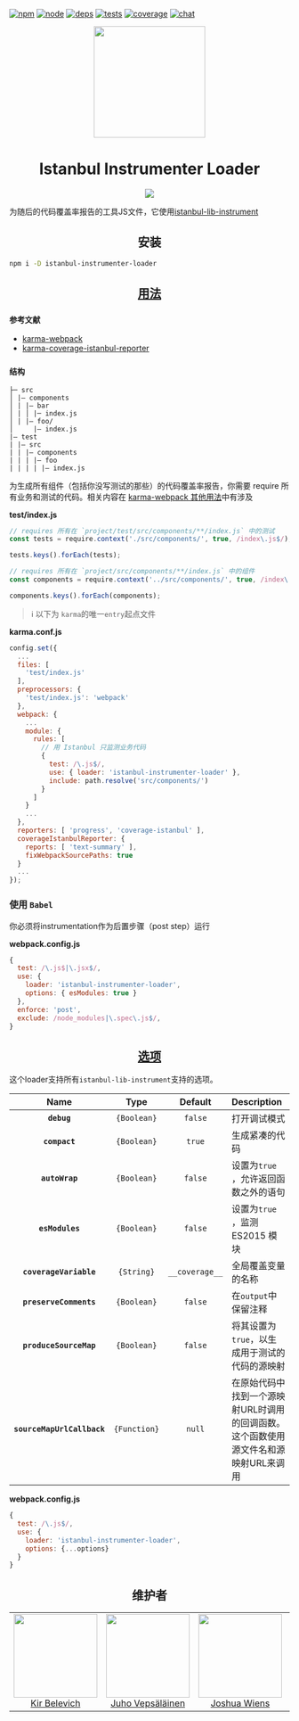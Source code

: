 [![npm][npm]][npm-url]
[![node][node]][node-url]
[![deps][deps]][deps-url]
[![tests][tests]][tests-url]
[![coverage][cover]][cover-url]
[![chat][chat]][chat-url]

<div align="center">
  <a href="https://github.com/webpack/webpack">
    <img width="200" height="200"
      src="https://webpack.js.org/assets/icon-square-big.svg">
  </a>
  <h1>Istanbul Instrumenter Loader</h1>
  <a href="https://github.com/webpack-contrib/istanbul-instrumenter-loader"><img src="https://img.shields.io/badge/Github-查看更多-brightgreen.svg"></a>
</div>

 为随后的代码覆盖率报告的工具JS文件，它使用[istanbul-lib-instrument](https://github.com/istanbuljs/istanbuljs/tree/master/packages/istanbul-lib-instrument)

<h2 align="center">安装</h2>

```bash
npm i -D istanbul-instrumenter-loader
```

<h2 align="center"><a href="https://webpack.js.org/concepts/loaders">用法</a></h2>

### `参考文献`

* [karma-webpack](https://github.com/webpack/karma-webpack)
* [karma-coverage-istanbul-reporter](https://github.com/mattlewis92/karma-coverage-istanbul-reporter)

### `结构`

```
├─ src
│ |– components
│ | |– bar
│ | │ |─ index.js
│ | |– foo/
│     |– index.js
|– test
| |– src
| | |– components
| | | |– foo
| | | | |– index.js
```

为生成所有组件（包括你没写测试的那些）的代码覆盖率报告，你需要 require 所有业务和测试的代码。相关内容在 [karma-webpack 其他用法](https://github.com/webpack/karma-webpack#alternative-usage)中有涉及

**test/index.js**
```js
// requires 所有在 `project/test/src/components/**/index.js` 中的测试
const tests = require.context('./src/components/', true, /index\.js$/);

tests.keys().forEach(tests);

// requires 所有在 `project/src/components/**/index.js` 中的组件
const components = require.context('../src/components/', true, /index\.js$/);

components.keys().forEach(components);
```

> ℹ️  以下为 `karma`的唯一`entry`起点文件


**karma.conf.js**
```js
config.set({
  ...
  files: [
    'test/index.js'
  ],
  preprocessors: {
    'test/index.js': 'webpack'
  },
  webpack: {
    ...
    module: {
      rules: [
        // 用 Istanbul 只监测业务代码
        {
          test: /\.js$/,
          use: { loader: 'istanbul-instrumenter-loader' },
          include: path.resolve('src/components/')
        }
      ]
    }
    ...
  },
  reporters: [ 'progress', 'coverage-istanbul' ],
  coverageIstanbulReporter: {
    reports: [ 'text-summary' ],
    fixWebpackSourcePaths: true
  }
  ...
});
```

### 使用 `Babel`

你必须将instrumentation作为后置步骤（post step）运行

**webpack.config.js**
```js
{
  test: /\.js$|\.jsx$/,
  use: {
    loader: 'istanbul-instrumenter-loader',
    options: { esModules: true }
  },
  enforce: 'post',
  exclude: /node_modules|\.spec\.js$/,
}
```

<h2 align="center"><a href="https://github.com/istanbuljs/istanbuljs/blob/master/packages/istanbul-lib-instrument/api.md#instrumenter">选项</a></h2>

这个loader支持所有`istanbul-lib-instrument`支持的选项。

|Name|Type|Default|Description|
|:--:|:--:|:-----:|:----------|
|**`debug`**|`{Boolean}`|`false`| 打开调试模式 |
|**`compact`**|`{Boolean}`|`true`| 生成紧凑的代码 |
|**`autoWrap`**|`{Boolean}`|`false`| 设置为`true` ，允许返回函数之外的语句 |
|**`esModules`**|`{Boolean}`|`false`|设置为`true` ，监测 ES2015 模块|
|**`coverageVariable`**|`{String}`|`__coverage__`| 全局覆盖变量的名称|
|**`preserveComments`**|`{Boolean}`|`false`| 在`output`中保留注释 |
|**`produceSourceMap`**|`{Boolean}`|`false`| 将其设置为`true`，以生成用于测试的代码的源映射 |
|**`sourceMapUrlCallback`**|`{Function}`|`null`| 在原始代码中找到一个源映射URL时调用的回调函数。这个函数使用源文件名和源映射URL来调用 |

**webpack.config.js**
```js
{
  test: /\.js$/,
  use: {
    loader: 'istanbul-instrumenter-loader',
    options: {...options}
  }
}
```

<h2 align="center">维护者</h2>

<table>
  <tbody>
    <tr>
      <td align="center">
        <img width="150" height="150"
        src="https://avatars.githubusercontent.com/u/266822?v=3&s=150">
        </br>
        <a href="https://github.com/deepsweet">Kir Belevich</a>
      </td>
      <td align="center">
        <a href="https://github.com/bebraw">
          <img width="150" height="150" src="https://github.com/bebraw.png?v=3&s=150">
          </br>
          Juho Vepsäläinen
        </a>
      </td>
      <td align="center">
        <a href="https://github.com/d3viant0ne">
          <img width="150" height="150" src="https://github.com/d3viant0ne.png?v=3&s=150">
          </br>
          Joshua Wiens
        </a>
      </td>
      <td align="center">
        <a href="https://github.com/michael-ciniawsky">
          <img width="150" height="150" src="https://github.com/michael-ciniawsky.png?v=3&s=150">
          </br>
          Michael Ciniawsky
        </a>
      </td>
      <td align="center">
        <a href="https://github.com/mattlewis92">
          <img width="150" height="150" src="https://github.com/mattlewis92.png?v=3&s=150">
          </br>
          Matt Lewis
        </a>
      </td>
    </tr>
  <tbody>
</table>


[npm]: https://img.shields.io/npm/v/istanbul-instrumenter-loader.svg
[npm-url]: https://npmjs.com/package/istanbul-instrumenter-loader

[node]: https://img.shields.io/node/v/istanbul-instrumenter-loader.svg
[node-url]: https://nodejs.org

[deps]: https://david-dm.org/webpack-contrib/istanbul-instrumenter-loader.svg
[deps-url]: https://david-dm.org/webpack-contrib/istanbul-instrumenter-loader

[tests]: http://img.shields.io/travis/webpack-contrib/istanbul-instrumenter-loader.svg
[tests-url]: https://travis-ci.org/webpack-contrib/istanbul-instrumenter-loader

[cover]: https://codecov.io/gh/webpack-contrib/istanbul-instrumenter-loader/branch/master/graph/badge.svg
[cover-url]: https://codecov.io/gh/webpack-contrib/istanbul-instrumenter-loader

[chat]: https://badges.gitter.im/webpack/webpack.svg
[chat-url]: https://gitter.im/webpack/webpack
